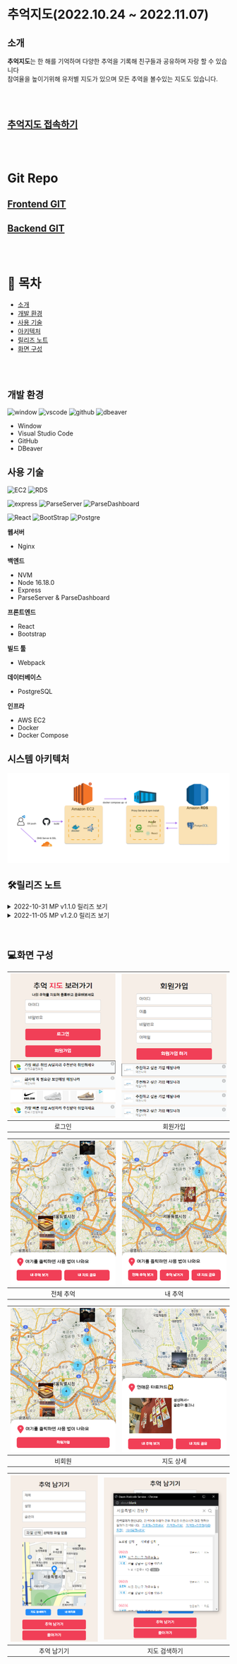 # 추억지도(2022.10.24 ~ 2022.11.07)

## 소개
**추억지도**는 한 해를 기억하며 다양한 추억을 기록해 친구들과 공유하며 자랑 할 수 있습니다
<br>
참여율을 높이기위해 유저별 지도가 있으며 모든 추억을 볼수있는 지도도 있습니다.

<br><br>
## [추억지도 접속하기](https://mp.donggeun.co.kr/map)

<br><br>
# Git Repo
## [Frontend GIT](https://github.com/tjrehdrms123/mp-client)
## [Backend GIT](https://github.com/tjrehdrms123/mp-server)
<br><br>

# 📖 목차 
 - [소개](#소개) 
 - [개발 환경](#개발-환경)
 - [사용 기술](#사용-기술)
 - [아키텍처](#시스템-아키텍처) 
 - [릴리즈 노트](#릴리즈-노트)
 - [화면 구성](#화면-구성)

<br><br>

## 개발 환경

![window](https://img.shields.io/badge/windows-%230078D6.svg?&style=flat&logo=windows&logoColor=white")
![vscode](https://img.shields.io/badge/vscode-blue?style=flat&logo=VisualStudioCode)
![github](https://img.shields.io/badge/github-606060?style=fat&logo=github)
![dbeaver](https://img.shields.io/badge/DBeaver-blue?style=flat)

 - Window 
 - Visual Studio Code
 - GitHub
 - DBeaver

## 사용 기술 

![EC2](https://img.shields.io/badge/AWS-ec2-FF8C00?style=flat&logo=amazonec2)
![RDS](https://img.shields.io/badge/AWS-RDS-FF8C00?style=flat&logo=amazonrds)

![express](https://img.shields.io/badge/express-%23000000.svg?&style=flat&logo=express&logoColor=white)
![ParseServer](https://img.shields.io/badge/ParseServer-0078d6?style=flat)
![ParseDashboard](https://img.shields.io/badge/ParseDashboard-0078d6?style=flat)

![React](https://img.shields.io/badge/react-%2361DAFB.svg?&style=flat&logo=react&logoColor=black)
![BootStrap](https://img.shields.io/badge/BootStrap-purple?style=flat&logo=Bootstrap)
![Postgre](https://img.shields.io/badge/postgresql-%23336791.svg?&style=flat&logo=postgresql&logoColor=white)

**웹서버**
 - Nginx

**백엔드**
 - NVM 
 - Node 16.18.0
 - Express
 - ParseServer & ParseDashboard

**프론트엔드**
 -  React
 -  Bootstrap
 
**빌드 툴**
 - Webpack

**데이터베이스**
 - PostgreSQL

**인프라** 
 - AWS EC2
 - Docker
 - Docker Compose

## 시스템 아키텍처
![시스템 아키텍처](./images/system.png)

## 🛠릴리즈 노트

<details>
<summary> 2022-10-31 MP v1.1.0 릴리즈 보기</summary>
<div markdown="1">   
  <ul>
    <li>이메일 인증 제거</li>
    <li>폰트 변경</li>
    <li>글쓰기 유효성 검사 강화</li>
  </ul>
</div>
</details>
<details>
<summary> 2022-11-05 MP v1.2.0 릴리즈 보기</summary>
<div markdown="1">       
  <ul>
    <li>요청 Body 사이즈 기존 5M > 10M로 변경</li>
    <li>회원가입 여부에 따라 활성화 버튼 변경</li>
    <li>애드핏 광고 1개 > 4개로 변경</li>
  </ul>
</div>
</details>
<br><br>

## 💻화면 구성
![로그인](./images/page/login.png)|![회원가입](./images/page/register.png)|
| :-----------------------------------------------------------------------------------------------------------------: | :-----------------------------------------------------------------------------------------------------------------: | 
|로그인|회원가입

![전체 추억](./images/page/allmap.png)|![내 추억](./images/page/mymap.png)|
| :-----------------------------------------------------------------------------------------------------------------: | :-----------------------------------------------------------------------------------------------------------------: | 
|전체 추억|내 추억

![비회원](./images/page/nonuser.png)|![지도 상세](./images/page/mapdetail.png)|
| :-----------------------------------------------------------------------------------------------------------------: | :-----------------------------------------------------------------------------------------------------------------: | 
|비회원|지도 상세

![추억 남기기](./images/page/mapwrite.png)|![지도 검색하기](./images/page/mapwrite_01.png)|
| :-----------------------------------------------------------------------------------------------------------------: | :-----------------------------------------------------------------------------------------------------------------: | 
|추억 남기기|지도 검색하기